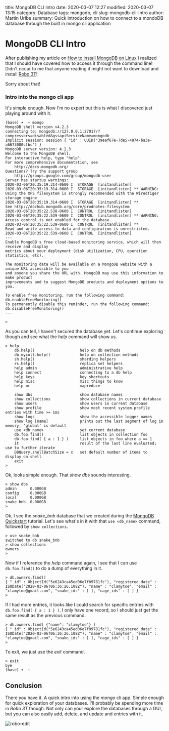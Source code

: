 title: MongoDB CLI Intro
date: 2020-03-07 12:27
modified: 2020-03-07 13:15
category: Database
tags: mongodb, cli
slug: mongodb-cli-intro
author: Martin Uribe
summary: Quick introduction on how to connect to a mondoDB database through the built in mongo cli application

# MongoDB CLI Intro

After publishing my article on [How to install MongoDB on Linux]({filename}how-to-install-mongodb-on-linux.md) I realized that I should have covered how to access it through the command line!
Didn't occur to me that anyone reading it might not want to download and install [Robo 3T](https://robomongo.org/)!

Sorry about that!

### Intro into the mongo cli app

It's simple enough.
Now I'm no expert but this is what I discovered just playing around with it.

```
(base) ➜  ~ mongo
MongoDB shell version v4.2.3
connecting to: mongodb://127.0.0.1:27017/?compressors=disabled&gssapiServiceName=mongodb
Implicit session: session { "id" : UUID("39eaf67e-7de5-4874-ba3e-a6673080cfbc") }
MongoDB server version: 4.2.3
Welcome to the MongoDB shell.
For interactive help, type "help".
For more comprehensive documentation, see
	http://docs.mongodb.org/
Questions? Try the support group
	http://groups.google.com/group/mongodb-user
Server has startup warnings: 
2020-03-06T20:35:19.314-0600 I  STORAGE  [initandlisten] 
2020-03-06T20:35:19.314-0600 I  STORAGE  [initandlisten] ** WARNING: Using the XFS filesystem is strongly recommended with the WiredTiger storage engine
2020-03-06T20:35:19.314-0600 I  STORAGE  [initandlisten] **          See http://dochub.mongodb.org/core/prodnotes-filesystem
2020-03-06T20:35:22.538-0600 I  CONTROL  [initandlisten] 
2020-03-06T20:35:22.539-0600 I  CONTROL  [initandlisten] ** WARNING: Access control is not enabled for the database.
2020-03-06T20:35:22.539-0600 I  CONTROL  [initandlisten] **          Read and write access to data and configuration is unrestricted.
2020-03-06T20:35:22.539-0600 I  CONTROL  [initandlisten] 
---
Enable MongoDB's free cloud-based monitoring service, which will then receive and display
metrics about your deployment (disk utilization, CPU, operation statistics, etc).

The monitoring data will be available on a MongoDB website with a unique URL accessible to you
and anyone you share the URL with. MongoDB may use this information to make product
improvements and to suggest MongoDB products and deployment options to you.

To enable free monitoring, run the following command: db.enableFreeMonitoring()
To permanently disable this reminder, run the following command: db.disableFreeMonitoring()
---

>
```

As you can tell, I haven't secured the database yet.
Let's continue exploring though and see what the *help* command will show us.

```
> help
	db.help()                    help on db methods
	db.mycoll.help()             help on collection methods
	sh.help()                    sharding helpers
	rs.help()                    replica set helpers
	help admin                   administrative help
	help connect                 connecting to a db help
	help keys                    key shortcuts
	help misc                    misc things to know
	help mr                      mapreduce

	show dbs                     show database names
	show collections             show collections in current database
	show users                   show users in current database
	show profile                 show most recent system.profile entries with time >= 1ms
	show logs                    show the accessible logger names
	show log [name]              prints out the last segment of log in memory, 'global' is default
	use <db_name>                set current database
	db.foo.find()                list objects in collection foo
	db.foo.find( { a : 1 } )     list objects in foo where a == 1
	it                           result of the last line evaluated; use to further iterate
	DBQuery.shellBatchSize = x   set default number of items to display on shell
	exit
>
```

Ok, looks simple enough. That *show dbs* sounds interesting.

```
> show dbs
admin      0.000GB
config     0.000GB
local      0.000GB
snake_bnb  0.000GB
>
```

Ok, I see the *snake_bnb* database that we created during the [MongoDB Quickstart](https://freemongodbcourse.com/) tutorial.
Let's see what's in it with that `use <db_name>` command, followed by `show collections`.

```
> use snake_bnb
switched to db snake_bnb
> show collections
owners
>
```

Now if I reference the *help* command again, I see that I can use `db.foo.find()` to do a dump of everything in it.

```
> db.owners.find()
{ "_id" : ObjectId("5e6243ca45ed06e7f09781fc"), "registered_date" : ISODate("2020-03-06T06:36:26.108Z"), "name" : "clamytoe", "email" : "clamytoe@gmail.com", "snake_ids" : [ ], "cage_ids" : [ ] }
>
```

If I had more entries, it looks like I could search for specific entries with `db.foo.find( { a : 1 } )`.
I only have one record, so I should just get the same result as the previous command.

```
> db.owners.find( {"name": "clamytoe"} )
{ "_id" : ObjectId("5e6243ca45ed06e7f09781fc"), "registered_date" : ISODate("2020-03-06T06:36:26.108Z"), "name" : "clamytoe", "email" : "clamytoe@gmail.com", "snake_ids" : [ ], "cage_ids" : [ ] }
>
```

To exit, we just use the *exit* command.

```
> exit
bye
(base) ➜  ~
```

## Conclusion

There you have it.
A quick intro into using the *mongo* cli app.
Simple enough for quick exploration of your databases.
I'll probably be spending more time in *Robo 3T* though.
Not only can your explore the databases through a GUI, but you can also easily add, delete, and update and entries with it.

![robo-edit]({static}/images/robo-edit.png)
